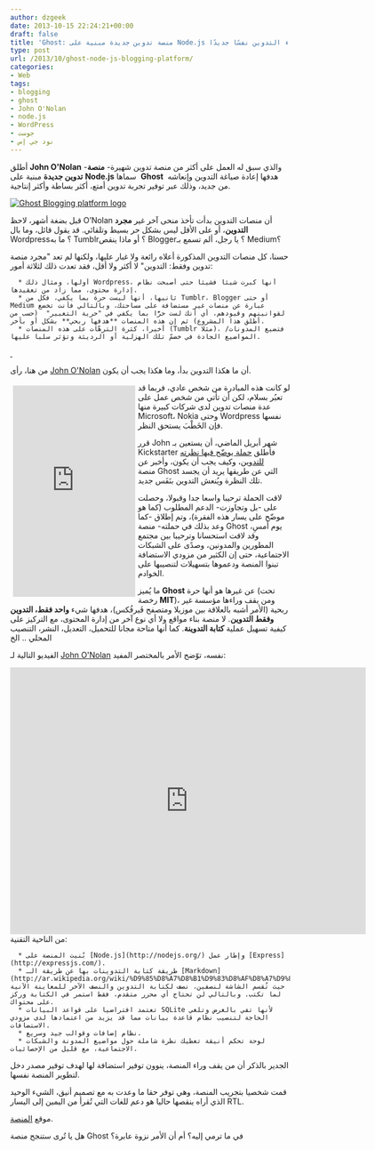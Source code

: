 ```yaml
---
author: dzgeek
date: 2013-10-15 22:24:21+00:00
draft: false
title: 'Ghost: منصة تدوين جديدة مبنية على Node.js تهدف إلى إعطاء التدوين نفسًا جديدًا'
type: post
url: /2013/10/ghost-node-js-blogging-platform/
categories:
- Web
tags:
- blogging
- ghost
- John O'Nolan
- node.js
- WordPress
- جوست
- نود جي إس
---
```


أطلق **John O'Nolan** -والذي سبق له العمل على أكثر من منصة تدوين شهيرة- **منصة تدوين جديدة** مبنية على **Node.js** سماها  **Ghost**  هدفها إعادة صياغة التدوين وإنعاشه من جديد، وذلك عبر توفير تجربة تدوين أمتع، أكثر بساطة وأكثر إنتاجية.

[![Ghost Blogging platform logo](http://www.it-scoop.com/wp-content/uploads/2013/10/Ghost-Transparent-for-LIGHT-BG.png)
](http://www.it-scoop.com/wp-content/uploads/2013/10/Ghost-Transparent-for-LIGHT-BG.png)

قبل بضغة أشهر، لاحظ O’Nolan أن منصات التدوين بدأت تأخذ منحى آخر غير **مجرد** **التدوين**، أو على الأقل ليس بشكل حر بسيط وتلقائي. قد يقول قائل، وما بال Wordpress؟ ما به Tumblr؟ أو ماذا ينقص Blogger؟ يا رجل، ألم تسمع بـ Medium؟

حسنا، كل منصات التدوين المذكورة أعلاه رائعة ولا غبار عليها، ولكنها لم تعد "مجرد منصة تدوين وفقط: التدوين" لا أكثر ولا أقل، فقد تعدت ذلك لثلاثة أمور:



	  * أولها، ومثال ذلك Wordpress، أنها كبرت شيئا فشيئا حتى أصبحت نظام إدارة محتوى، مما زاد من تعقيدها.
	  * ثانيها، أنها ليست حرة بما يكفي، فكل من Tumblr، Blogger أو حتى Medium عبارة عن منصات غير مستضافة على مساحتك، وبالتالي فأنت تخضع لقوانينهم وقيودهم، أي أنك لست حرًّا بما يكفي في "حرية التعبير"  (حسب من أطلق هذا المشروع) ثم إن هذه المنصات **هدفها ربحي** بشكل أو بآخر.
	  * أخيرا، كثرة الترهّات على هذه المنصات (Tumblr مثلا)، فتضيع المدونات/المواضيع الجادة في خضمّ تلك الهزلية أو الرديئة وتؤثر سلبا عليها.



[ ](http://www.it-scoop.com/wp-content/uploads/2013/10/Ghost-Transparent-for-LIGHT-BG.png)


من هنا، رأى [John O'Nolan](http://twitter.com/JohnONolan) أن ما هكذا التدوين بدأ، وما هكذا يجب أن يكون.
<iframe src="http://www.kickstarter.com/projects/johnonolan/ghost-just-a-blogging-platform/widget/card.html" style="margin: 5px;" align="left" height="380" width="220" scrolling="no" frameborder="0"></iframe>لو كانت هذه المبادرة من شخص عادي، فربما قد تعبُر بسلام، لكن أن تأتي من شخص عمل على عدة منصات تدوين لدى شركات كبيرة منها Microsoft، Nokia وحتى Wordpress نفسها فإن الخَطْبَ يستحق النظر.

قرر John شهر أبريل الماضي، أن يستعين بـ Kickstarter فأطلق [حملة يوضّح فيها نظرته للتدوين](http://www.kickstarter.com/projects/johnonolan/ghost-just-a-blogging-platform)، وكيف يجب أن يكون، وأخبر عن منصة Ghost التي عن طريقها يريد أن يجسد تلك النظرة ويُنعش التدوين بنَفَس جديد.

لاقت الحملة ترحيبا واسعا جدا وقبولا، وحصلت على -بل وتجاوزت- الدعم المطلوب (كما هو موضّح على يسار هذه الفقرة)، وتم إطلاق -كما وعد بذلك في حملته- منصة Ghost يوم أمسِ، وقد لاقت استحسانا وترحيبا بين مجتمع المطورين والمدونين، وصدًى على الشبكات الاجتماعية، حتى إن الكثير من مزودي الاستضافة تبنوا المنصة ودعموها بتسهيلات لتنصيبها على الخوادم.

ما يُميز **Ghost** عن غيرها هو أنها حرة (تحت رخصة **MIT**)، ومن يقف وراءها مؤسسة غير ربحية (الأمر أشبه بالعلاقة بين موزيلا ومتصفح فَيرفُكس)، هدفها شيء **واحد فقط، التدوين وفقط التدوين**. لا منصة بناء مواقع ولا أي نوع آخر من إدارة المحتوى، مع التركيز على كيفية تسهيل عملية **كتابة التدوينة**. كما أنها متاحة مجانا للتحميل، التعديل، النشر، التنصيب المحلي .. الخ

الفيديو التالية لـ [John O'Nolan](http://twitter.com/JohnONolan) نفسه، توّضح الأمر بالمختصر المفيد:

<iframe src="http://www.kickstarter.com/projects/johnonolan/ghost-just-a-blogging-platform/widget/video.html" scrolling="no" width="640" frameborder="0" height="480"></iframe>من الناحية التقنية:



	  * بُنيت المنصة على [Node.js](http://nodejs.org/) وإطار عمل [Express](http://expressjs.com/).
	  * طريقة كتابة التدوينات بها عن طريقة الـ [Markdown](http://ar.wikipedia.org/wiki/%D9%85%D8%A7%D8%B1%D9%83%D8%AF%D8%A7%D9%88%D9%86)، حيث تُقسم الشاشة لنصفين، نصف لكتابة التدوين والنصف الآخر للمعاينة الآنية لما تكتب. وبالتالي لن تحتاج أي محرر متقدم، فقط استمر في الكتابة وركز على محتواك.
	  * تعتمد افتراضيا على قواعد البيانات SQLite لأنها تفي بالغرض وتلغي الحاجة لتنصيب نظام قاعدة بيانات مما قد يزيد من اعتمادها لدى مزودي الاستضافات.
	  * نظام إضافات وقوالب جيد وسريع.
	  * لوحة تحكم أنيقة تعطيك نظرة شاملة حول مواضيع المدونة والشبكات الاجتماعية، مع قليل من الإحصائيات.

الجدير بالذكر أن من يقف وراء المنصة، ينوون توفير استضافة لها لهدف توفير مصدر دخل لتطوير المنصة نفسها.

قمت شخصيا بتجريب المنصة، وهي توفر حقا ما وعدت به مع تصميم أنيق، الشيء الوحيد الذي أراه ينقصها حاليا هو دعم للغات التي تُقرأ من اليمين إلى اليسار RTL.

موقع [المنصة](http://ghost.org/).

هل يا تُرى ستنجح منصة Ghost في ما ترمي إليه؟ أم أن الأمر نزوة عابرة؟
